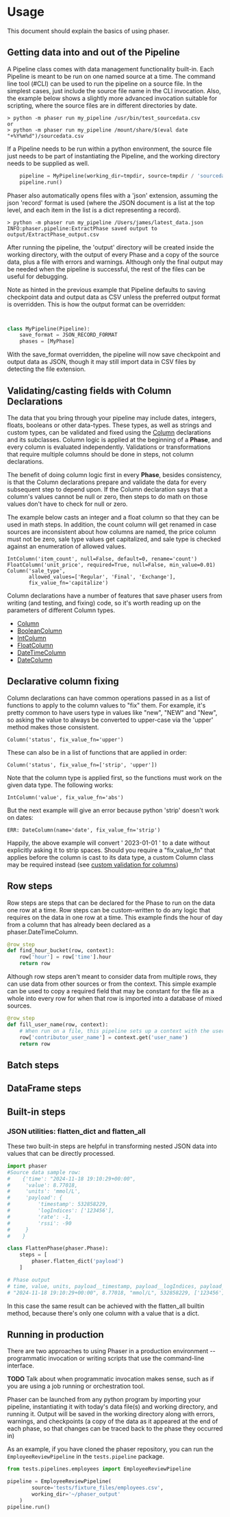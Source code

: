 # Usage

This document should explain the basics of using phaser.

## Getting data into and out of the Pipeline

A Pipeline class comes with data management functionality built-in.  Each Pipeline is meant to be run on one
named source at a time.  The command line tool (#CLI) can be used to run the pipeline on a source file. In the 
simplest cases, just include the source file name in the CLI invocation.  Also, the example below shows a 
slightly more advanced invocation suitable for scripting, where the source files are in different directories by date.

```
> python -m phaser run my_pipeline /usr/bin/test_sourcedata.csv
or 
> python -m phaser run my_pipeline /mount/share/$(eval date "+%Y%m%d")/sourcedata.csv
```

If a Pipeline needs to be run within a python environment, the source file just needs to be part of instantiating
the Pipeline, and the working directory needs to be supplied as well.

```python
    pipeline = MyPipeline(working_dir=tmpdir, source=tmpdir / 'sourcedata.csv')
    pipeline.run()
```


Phaser also automatically opens files with a 'json' extension, assuming the json 'record' format is used (where
the JSON document is a list at the top level, and each item in the list is a dict representing a record).  

```
> python -m phaser run my_pipeline /Users/james/latest_data.json
INFO:phaser.pipeline:ExtractPhase saved output to output/ExtractPhase_output.csv
```

After running the pipeline, the 'output' directory will be created inside the working directory,  with the output of 
every Phase and a copy of the source data, plus a file with errors and warnings.  Although only the final output may 
be needed when the pipeline is successful, the rest of the files can be useful for debugging.  

Note as hinted in the previous example that Pipeline defaults to saving checkpoint data and output data as CSV unless 
the preferred output format is overridden.  This is how the output format can be overridden:

```python


class MyPipeline(Pipeline):
    save_format = JSON_RECORD_FORMAT
    phases = [MyPhase]

```

With the save_format overridden, the pipeline will now save checkpoint and output data as JSON, though it may still
import data in CSV files by detecting the file extension.

## Validating/casting fields with Column Declarations

The data that you bring through your pipeline may include dates, integers, floats, booleans or other data-types.
These types, as well as strings and custom types, can be validated and fixed using the [Column](#Column) declarations
and its subclasses.
Column logic is applied at the beginning of a __Phase__, and every column is evaluated independently.  Validations or
transformations that require multiple columns should be done in steps, not column declarations.

The benefit of doing column logic first in every __Phase__, besides consistency, is that the Column
declarations prepare and validate the data for every subsequent step to depend upon.  If the Column
declaration says that a column's values cannot be null or zero, then steps to do math on those values don't have
to check for null or zero.

The example below casts an integer and a float column so
that they can be used in math steps.   In addition, the count column will get renamed in case sources
are inconsistent about how columns are named, the price column must not be zero, sale type values get capitalized, 
and sale type is checked against an enumeration of allowed values.

```
IntColumn('item_count', null=False, default=0, rename='count')
FloatColumn('unit_price', required=True, null=False, min_value=0.01)
Column('sale_type', 
       allowed_values=['Regular', 'Final', 'Exchange'], 
       fix_value_fn='capitalize')
```

Column declarations have a number of features that save phaser users from writing (and testing, and fixing) code, 
so it's worth reading up on the parameters of different Column types.

* [Column](#Column)
* [BooleanColumn](#BooleanColumn)
* [IntColumn](#IntColumn)
* [FloatColumn](#FloatColumn)
* [DateTimeColumn](#DateTimeColumn)
* [DateColumn](#DateColumn)


## Declarative column fixing

Column declarations can have common operations passed in as a list of functions to apply to the column values
to "fix" them.  For example, it's pretty common to have users type in values like "new", "NEW" and "New",
so asking the value to always be converted to upper-case via the 'upper' method makes those consistent.

```
Column('status', fix_value_fn='upper')
```

These can also be in a list of functions that are applied in order:

```
Column('status', fix_value_fn=['strip', 'upper'])
```

Note that the column type is applied first, so the functions must work on the given data type.  The following works:

```
IntColumn('value', fix_value_fn='abs')
```

But the next example will give an error because python 'strip' doesn't work on dates:

```
ERR: DateColumn(name='date', fix_value_fn='strip')
```

Happily, the above example will convert ' 2023-01-01 '  to a date without explicitly asking it to strip spaces.
Should you require a "fix_value_fn" that applies before the column is cast to its data type, a custom Column class
may be required instead (see [custom validation for columns](#custom-column-validation))

## Row steps

Row steps are steps that can be declared for the Phase to run on the data one row at a time. Row steps can be 
custom-written to do any logic that requires on the data in one row at a time.  This example finds the hour of day
from a column that has already been declared as a phaser.DateTimeColumn.

```python
@row_step
def find_hour_bucket(row, context):
    row['hour'] = row['time'].hour
    return row

```

Although row steps aren't meant to consider data from multiple rows, they can use data from other sources or from 
the context. This simple example can be used to copy a required field that may be constant for the file as a whole into 
every row for when that row is imported into a database of mixed sources.  

```python
@row_step
def fill_user_name(row, context):
    # When run on a file, this pipeline sets up a context with the user_name of the user who submitted the file   
    row['contributor_user_name'] = context.get('user_name')
    return row
```

## Batch steps

## DataFrame steps

## Built-in steps

### JSON utilities: flatten_dict and flatten_all

These two built-in steps are helpful in transforming nested JSON data into values that can be directly processed.

```python
import phaser
#Source data sample row:
#    {'time': "2024-11-18 19:10:29+00:00",
#     'value': 8.77018,
#     'units': 'mmol/L',
#     'payload': {
#         'timestamp': 532858229,
#         'logIndices': ['123456'],
#         'rate': -1,
#         'rssi': -90
#     }
#    }    

class FlattenPhase(phaser.Phase):
    steps = [
        phaser.flatten_dict('payload')
    ]

# Phase output
# time, value, units, payload__timestamp, payload__logIndices, payload__rate, payload__rssi
# "2024-11-18 19:10:29+00:00", 8.77018, "mmol/L", 532858229, ['123456'], -1, -90
```

In this case the same result can be achieved with the flatten_all builtin method, because there's only one 
column with a value that is a dict.

## Running in production

There are two approaches to using Phaser in a production environment --
programmatic invocation or writing scripts that use the command-line interface.

**TODO** Talk about when programmatic invocation makes sense, such as if you are
using a job running or orchestration tool.

Phaser can be launched from any python program by importing your pipeline,
instantiating it with today's data file(s) and working directory, and running
it.  Output will be saved in the working directory along with errors, warnings,
and checkpoints (a copy of the data as it appeared at the end of each phase, so
that changes can be traced back to the phase they occurred in)

As an example, if you have cloned the phaser repository, you can run the
`EmployeeReviewPipeline` in the `tests.pipeline` package.

```python
from tests.pipelines.employees import EmployeeReviewPipeline

pipeline = EmployeeReviewPipeline(
        source='tests/fixture_files/employees.csv',
        working_dir='~/phaser_output'
    )
pipeline.run()
```
